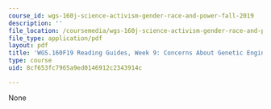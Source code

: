 ```yaml
---
course_id: wgs-160j-science-activism-gender-race-and-power-fall-2019
description: ''
file_location: /coursemedia/wgs-160j-science-activism-gender-race-and-power-fall-2019/8cf653fc7965a9ed0146912c2343914c_MITWGS_160F19_Wk9ReadingGuide.pdf
file_type: application/pdf
layout: pdf
title: 'WGS.160F19 Reading Guides, Week 9: Concerns About Genetic Engineering'
type: course
uid: 8cf653fc7965a9ed0146912c2343914c

---
```

None